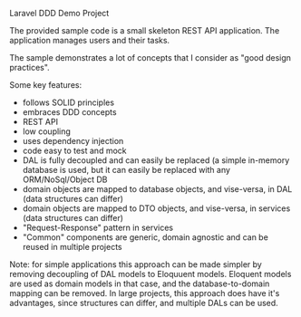 Laravel DDD Demo Project

The provided sample code is a small skeleton REST API application. The application manages users and their tasks.

The sample demonstrates a lot of concepts that I consider as "good design practices".

Some key features:

- follows SOLID principles
- embraces DDD concepts
- REST API
- low coupling
- uses dependency injection
- code easy to test and mock
- DAL is fully decoupled and can easily be replaced (a simple in-memory database is used, but it can easily be replaced with any ORM/NoSql/Object DB
- domain objects are mapped to database objects, and vise-versa, in DAL (data structures can differ)
- domain objects are mapped to DTO objects, and vise-versa, in services (data structures can differ)
- "Request-Response" pattern in services
- "Common" components are generic, domain agnostic and can be reused in multiple projects

Note: for simple applications this approach can be made simpler by removing decoupling of DAL models to Eloquuent models.
Eloquent models are used as domain models in that case, and the database-to-domain mapping can be removed.
In large projects, this approach does have it's advantages, since structures can differ, and multiple DALs  can be used.